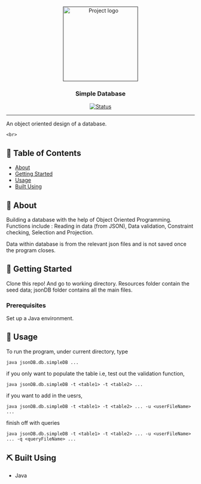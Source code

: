 <p align="center">
  <a href="" rel="noopener">
 <img width=200px height=200px src="https://imgur.com/uofCkbW.png" alt="Project logo"></a>
</p>

<h3 align="center">Simple Database</h3>

<div align="center">

  [![Status](https://img.shields.io/badge/status-active-success.svg)]() 
</div>

---

<p align="center">

An object oriented design of a database.

    <br> 
</p>

## 📝 Table of Contents
- [About](#about)
- [Getting Started](#getting_started)
- [Usage](#usage)
- [Built Using](#built_using)

## 🧐 About <a name = "about"></a>
Building a database with the help of Object Oriented Programming. Functions include : Reading in data (from JSON), Data validation, Constraint checking, Selection and Projection. 

Data within database is from the relevant json files and is not saved once the program closes.

## 🏁 Getting Started <a name = "getting_started"></a>
Clone this repo! And go to working directory. Resources folder contain the seed data; jsonDB folder contains all the main files. 

### Prerequisites
Set up a Java environment. 


## 🎈 Usage <a name="usage"></a>
To run the program, under current directory, type

```
java jsonDB.db.simpleDB ...
```

if you only want to populate the table i.e, test out the validation function, 

```
java jsonDB.db.simpleDB -t <table1> -t <table2> ... 
```

if you want to add in the uesrs, 

```
java jsonDB.db.simpleDB -t <table1> -t <table2> ... -u <userFileName> ...
```

finish off with queries 

```
java jsonDB.db.simpleDB -t <table1> -t <table2> ... -u <userFileName> ... -q <queryFileName> ...
```


## ⛏️ Built Using <a name = "built_using"></a>
- Java

